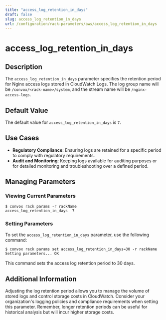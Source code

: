 ```yaml
---
title: "access_log_retention_in_days"
draft: false
slug: access_log_retention_in_days
url: /configuration/rack-parameters/aws/access_log_retention_in_days
---
```


# access_log_retention_in_days

## Description
The `access_log_retention_in_days` parameter specifies the retention period for Nginx access logs stored in CloudWatch Logs. The log group name will be `/convox/<rack-name>/system`, and the stream name will be `/nginx-access-logs`.

## Default Value
The default value for `access_log_retention_in_days` is `7`.

## Use Cases
- **Regulatory Compliance**: Ensuring logs are retained for a specific period to comply with regulatory requirements.
- **Audit and Monitoring**: Keeping logs available for auditing purposes or for detailed monitoring and troubleshooting over a defined period.

## Managing Parameters

### Viewing Current Parameters
```html
$ convox rack params -r rackName
access_log_retention_in_days  7
```

### Setting Parameters
To set the `access_log_retention_in_days` parameter, use the following command:
```html
$ convox rack params set access_log_retention_in_days=30 -r rackName
Setting parameters... OK
```
This command sets the access log retention period to 30 days.

## Additional Information
Adjusting the log retention period allows you to manage the volume of stored logs and control storage costs in CloudWatch. Consider your organization's logging policies and compliance requirements when setting this parameter. Remember, longer retention periods can be useful for historical analysis but will incur higher storage costs.

